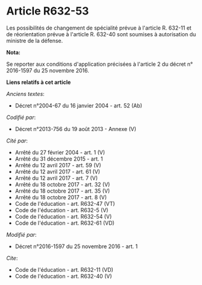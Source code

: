 # Article R632-53

Les possibilités de changement de spécialité prévue à l'article R. 632-11 et de réorientation prévue à l'article R. 632-40
sont soumises à autorisation du ministre de la défense.

**Nota:**

Se reporter aux conditions d'application précisées à l'article 2 du décret n° 2016-1597 du 25 novembre 2016.

**Liens relatifs à cet article**

_Anciens textes_:

  - Décret n°2004-67 du 16 janvier 2004 - art. 52 (Ab)

_Codifié par_:

  - Décret n°2013-756 du 19 août 2013 -  Annexe (V)

_Cité par_:

  - Arrêté du 27 février 2004 - art. 1 (V)
  - Arrêté du 31 décembre 2015 - art. 1
  - Arrêté du 12 avril 2017 - art. 59 (V)
  - Arrêté du 12 avril 2017 - art. 61 (V)
  - Arrêté du 12 avril 2017 - art. 7 (V)
  - Arrêté du 18 octobre 2017 - art. 32 (V)
  - Arrêté du 18 octobre 2017 - art. 35 (V)
  - Arrêté du 18 octobre 2017 - art. 8 (V)
  - Code de l'éducation - art. R632-47 (VT)
  - Code de l'éducation - art. R632-5 (V)
  - Code de l'éducation - art. R632-54 (V)
  - Code de l'éducation - art. R632-61 (VD)

_Modifié par_:

  - Décret n°2016-1597 du 25 novembre 2016 - art. 1

_Cite_:

  - Code de l'éducation - art. R632-11 (VD)
  - Code de l'éducation - art. R632-40 (V)

